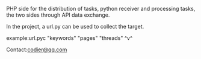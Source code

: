 ﻿PHP side for the distribution of tasks, python receiver and processing tasks, the two sides through API data exchange.

In the project, a url.py can be used to collect the target.

example:url.pyc "keywords"  "pages" "threads" ^v^  



Contact:codier@qq.com